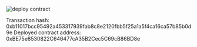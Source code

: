 ![deploy contract](https://user-images.githubusercontent.com/72978195/128818108-52a053c4-3b10-4e4f-8a0d-62cb24d184b3.PNG)


Transaction hash: 0xb11017bcc95492a453317939fab8c8e2120fbb5f25a1a5f4ca16ca57b85b0d9e
Deployed contract address: 0xBE75e8530822C646477cA35B2Cec5C69cB86BD8e
